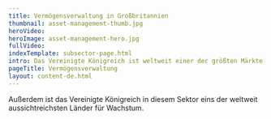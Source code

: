 ```yaml
---
title: Vermögensverwaltung in Großbritannien
thumbnail: asset-management-thumb.jpg
heroVideo: 
heroImage: asset-management-hero.jpg
fullVideo: 
indexTemplate: subsector-page.html
intro: Das Vereinigte Königreich ist weltweit einer der größten Märkte für Vermögensverwaltung. Es hat im Bereich Fondsverwaltung innerhalb Europas die führende Stellung inne und zieht auch bedeutende Fonds aus Übersee an.
pageTitle: Vermögensverwaltung
layout: content-de.html
---
```


Außerdem ist das Vereinigte Königreich in diesem Sektor eins der weltweit aussichtreichsten Länder für Wachstum.
